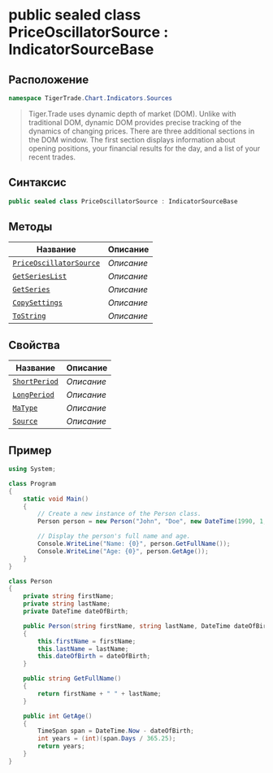 
# public sealed class PriceOscillatorSource : IndicatorSourceBase
## Расположение
```csharp
namespace TigerTrade.Chart.Indicators.Sources
```



> Tiger.Trade uses dynamic depth of market (DOM). Unlike with traditional DOM, dynamic DOM provides precise tracking of the dynamics of changing prices. There are three additional sections in the DOM window. The first section displays information about opening positions, your financial results for the day, and a list of your recent trades.

## Синтаксис
```csharp
public sealed class PriceOscillatorSource : IndicatorSourceBase
```


## Методы
| Название | Описание |
| --- | --- |
| [`PriceOscillatorSource`](./PriceOscillatorSource.cs/metody/PriceOscillatorSource.md) | *Описание* |
| [`GetSeriesList`](./PriceOscillatorSource.cs/metody/GetSeriesList.md) | *Описание* |
| [`GetSeries`](./PriceOscillatorSource.cs/metody/GetSeries.md) | *Описание* |
| [`CopySettings`](./PriceOscillatorSource.cs/metody/CopySettings.md) | *Описание* |
| [`ToString`](./PriceOscillatorSource.cs/metody/ToString.md) | *Описание* |

## Свойства
| Название | Описание |
| --- | --- |
| [`ShortPeriod`](./PriceOscillatorSource.cs/svoistva/ShortPeriod.md) | *Описание* |
| [`LongPeriod`](./PriceOscillatorSource.cs/svoistva/LongPeriod.md) | *Описание* |
| [`MaType`](./PriceOscillatorSource.cs/svoistva/MaType.md) | *Описание* |
| [`Source`](./PriceOscillatorSource.cs/svoistva/Source.md) | *Описание* |


## Пример
```csharp
using System;

class Program
{
    static void Main()
    {
        // Create a new instance of the Person class.
        Person person = new Person("John", "Doe", new DateTime(1990, 1, 1));

        // Display the person's full name and age.
        Console.WriteLine("Name: {0}", person.GetFullName());
        Console.WriteLine("Age: {0}", person.GetAge());
    }
}

class Person
{
    private string firstName;
    private string lastName;
    private DateTime dateOfBirth;

    public Person(string firstName, string lastName, DateTime dateOfBirth)
    {
        this.firstName = firstName;
        this.lastName = lastName;
        this.dateOfBirth = dateOfBirth;
    }

    public string GetFullName()
    {
        return firstName + " " + lastName;
    }

    public int GetAge()
    {
        TimeSpan span = DateTime.Now - dateOfBirth;
        int years = (int)(span.Days / 365.25);
        return years;
    }
}
```

